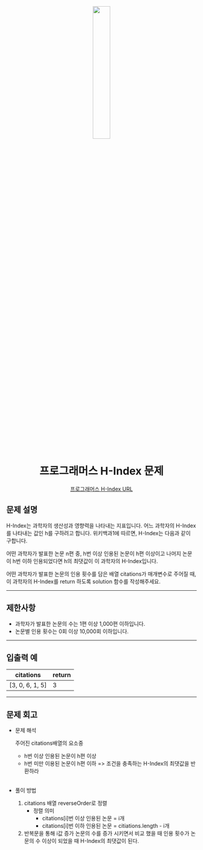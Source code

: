 
<div align="center">

<img src="" width = "30%" height="30%">

# 프로그래머스  H-Index 문제
[프로그래머스 H-Index URL](https://school.programmers.co.kr/learn/courses/30/lessons/42747)



</div>



## 문제 설명
H-Index는 과학자의 생산성과 영향력을 나타내는 지표입니다. 어느 과학자의 H-Index를 나타내는 값인 h를 구하려고 합니다. 위키백과1에 따르면, H-Index는 다음과 같이 구합니다.

어떤 과학자가 발표한 논문 n편 중, h번 이상 인용된 논문이 h편 이상이고 나머지 논문이 h번 이하 인용되었다면 h의 최댓값이 이 과학자의 H-Index입니다.

어떤 과학자가 발표한 논문의 인용 횟수를 담은 배열 citations가 매개변수로 주어질 때, 이 과학자의 H-Index를 return 하도록 solution 함수를 작성해주세요.



---

## 제한사항
* 과학자가 발표한 논문의 수는 1편 이상 1,000편 이하입니다.
* 논문별 인용 횟수는 0회 이상 10,000회 이하입니다.
---
## 입출력 예

|citations|return|
|---|---|
|[3, 0, 6, 1, 5]|3|


---
## 문제 회고

* 문제 해석
    
    주어진 citations배열의 요소중 
    * h번 이상 인용된 논문이 h편 이상
    * h번 미만 이용된 논문이 h편 이하
    => 조건을 충족하는 H-Index의 최댓값을 반환하라
    
    <br>
            
    
* 풀이 방법
    1. citations 배열 reverseOrder로 정렬
        * 정렬 의미
            * citations[i]번 이상 인용된 논문 = i개
            *  citations[i]번 이하 인용된 논문 = citiations.length - i개
    2. 반복문을 통해 i값 증가 논문의 수를 증가 시키면서 비교 했을 때 인용 횟수가 논문의 수 이상이 되었을 때 H-Index의 최댓값이 된다.
    
        
        
    


